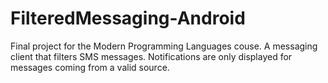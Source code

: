 # FilteredMessaging-Android
Final project for the Modern Programming Languages couse. A messaging client that filters SMS messages. Notifications are only displayed for messages coming from a valid source.
